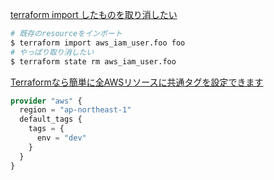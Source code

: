 [terraform import したものを取り消したい](https://qiita.com/yyoshiki41/items/57ad95846fa36b3fc4a6)  

```sh
# 既存のresourceをインポート
$ terraform import aws_iam_user.foo foo
# やっぱり取り消したい
$ terraform state rm aws_iam_user.foo
```

[Terraformなら簡単に全AWSリソースに共通タグを設定できます](https://dev.classmethod.jp/articles/terraform-aws-provider-default-tags/)

```terraform
provider "aws" {
  region = "ap-northeast-1"
  default_tags {
    tags = {
      env = "dev"
    }
  }
}
```
